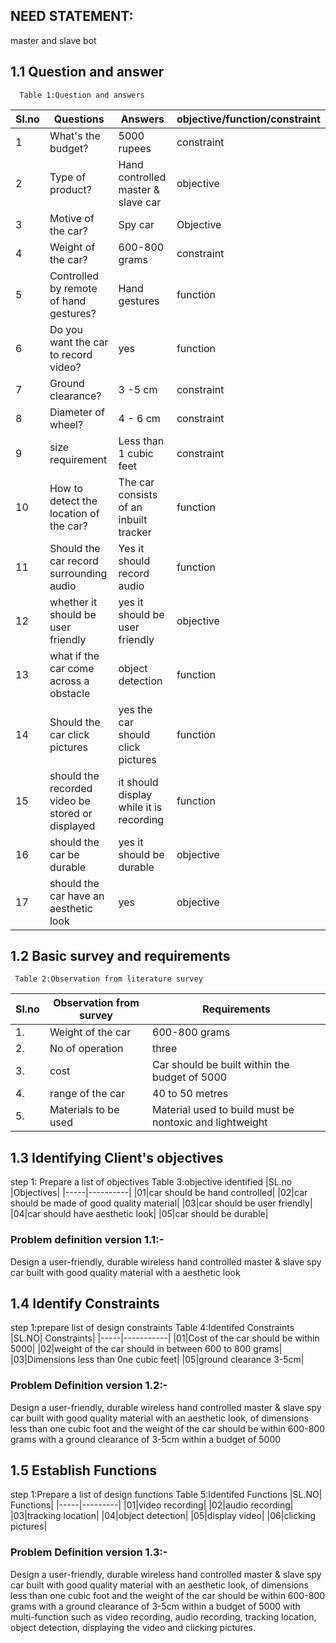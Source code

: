 ## NEED STATEMENT:
master and slave bot
## 1.1 Question and answer
      Table 1:Question and answers

|Sl.no|	Questions|	Answers| objective/function/constraint|
|-----|----------|-------------|-----------------------------|
1|What's the budget?|5000 rupees| constraint|
2|Type of product?|Hand controlled master & slave car| objective|
3|Motive of the car?|	Spy car |Objective|
4|Weight of the car?|600-800 grams| constraint|
5|Controlled by remote of hand gestures?|Hand gestures |function|
6|Do you want the car to record video?|yes |function|
7|Ground clearance?|	3 -5 cm| constraint|
8|Diameter of wheel?|	4 - 6 cm| constraint|
9|size requirement| Less than 1 cubic feet |constraint|	
10|How to detect the location of the car?|The car consists of an inbuilt tracker |function|
11|Should the car record surrounding audio |Yes it should record audio| function|
12|whether it should be user friendly |yes it should be user friendly| objective|
13|what if the car come across a obstacle |object detection| function|
14|Should the car click pictures| yes the car should click pictures |function|
15|should the recorded video be stored or displayed |it should display while it is recording |function|
16|should the car be durable| yes it should be durable| objective|
17|should the car have an aesthetic look |yes| objective|


## 1.2 Basic survey and requirements
     Table 2:Observation from literature survey
|Sl.no| Observation from survey |Requirements|
|-----|-----------------------|------------|
1.|Weight of the car|600-800 grams|
2.|No of operation |three|
3.|cost|Car should be built within the budget of 5000|
4.|range of the car|40 to 50 metres |
5.|Materials to be used| Material used to build must be nontoxic and lightweight |	

## 1.3 Identifying Client's objectives
step 1: Prepare a list of objectives
       Table 3:objective identified
|SL.no |Objectives|
|-----|----------|
|01|car should be hand controlled|
|02|car should be made of good quality material|
|03|car should be user friendly|
|04|car should have aesthetic look|
|05|car should be durable|

### Problem definition version 1.1:-
Design a user-friendly, durable wireless hand controlled master & slave spy car built with good quality material with a aesthetic look 

## 1.4 Identify Constraints
step 1:prepare list of design constraints
        Table 4:Identifed Constraints
|SL.NO| Constraints|
|-----|-----------|
|01|Cost of the car should be within 5000|
|02|weight of the car should in between 600 to 800 grams|
|03|Dimensions less than 0ne cubic feet|
|05|ground clearance 3-5cm|


### Problem Definition version 1.2:-
Design a user-friendly, durable wireless hand controlled master & slave spy car built with good quality material with an aesthetic look, of dimensions less than one cubic foot and the weight of the car should be within 600-800 grams with a ground clearance of 3-5cm within a budget of 5000

## 1.5 Establish Functions
step 1:Prepare a list of design functions
   Table 5:Identifed Functions
|SL.NO| Functions|
|-----|---------|
|01|video recording|
|02|audio recording|
|03|tracking location|
|04|object detection|
|05|display video|
|06|clicking pictures|

### Problem Definition version 1.3:-
Design a user-friendly, durable wireless hand controlled master & slave spy car built with good quality material with an aesthetic look, of dimensions less than one cubic foot and the weight of the car should be within 600-800 grams with a ground clearance of 3-5cm within a budget of 5000 with multi-function such as video recording, audio recording, tracking location, object detection, displaying the video and clicking pictures.

		
			
			
			
			



